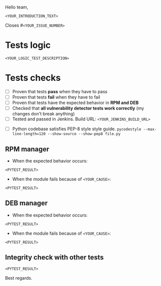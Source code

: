 Hello team,

`<YOUR_INTRODUCTION_TEXT>`

Closes #`<YOUR_ISSUE_NUMBER>`

# Tests logic

`<YOUR_LOGIC_TEST_DESCRIPTION>`

# Tests checks

- [ ] Proven that tests **pass** when they have to pass
- [ ] Proven that tests **fail** when they have to fail
- [ ] Proven that tests have the expected behavior in **RPM and DEB**
- [ ] Checked that **all vulnerability detector tests work correctly** (my changes don't break anything)
- [ ] Tested and passed in Jenkins. Build URL: `<YOUR_JENKINS_BUILD_URL>`
<!--
Important: Don't remove this check if your PR modifies Python code.
-->
- [ ] Python codebase satisfies PEP-8 style style guide. `pycodestyle --max-line-length=120 --show-source --show-pep8 file.py`

## RPM manager

- When the expected behavior occurs:

```
<PYTEST_RESULT>
```

- When the module fails because of `<YOUR_CAUSE>`:

```
<PYTEST_RESULT>
```

## DEB manager

- When the expected behavior occurs:

```
<PYTEST_RESULT>
```

- When the module fails because of `<YOUR_CAUSE>`:

```
<PYTEST_RESULT>
```

## Integrity check with other tests


```
<PYTEST_RESULT>
```

Best regards.
